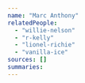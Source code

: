 ```yaml
---
name: "Marc Anthony"
relatedPeople:
  - "willie-nelson"
  - "r-kelly"
  - "lionel-richie"
  - "vanilla-ice"
sources: []
summaries:
---
```


